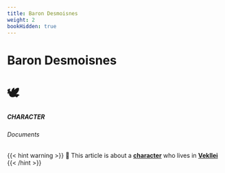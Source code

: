 ```yaml
---
title: Baron Desmoisnes
weight: 2
bookHidden: true
---
```

<style>
.markdown a {
  color: var(--color-teal);
}
.markdown a.anchor {
color: var(--color-teal);
}
</style>

<div id="headerbox">
  <h1 class="title">Baron Desmoisnes</h1>
  <h1 class="emoji">🕊</h1>
</div>

<h5 span class="tag teal"> CHARACTER </h5>
<h6 span class="sitetag">Documents</h6>

{{< hint warning >}}
🌺 This article is about a [**character**](/millmint/intro/#utopia-as-character) who lives in [**Vekllei**](/millmint/vekllei)
{{< /hint >}}
